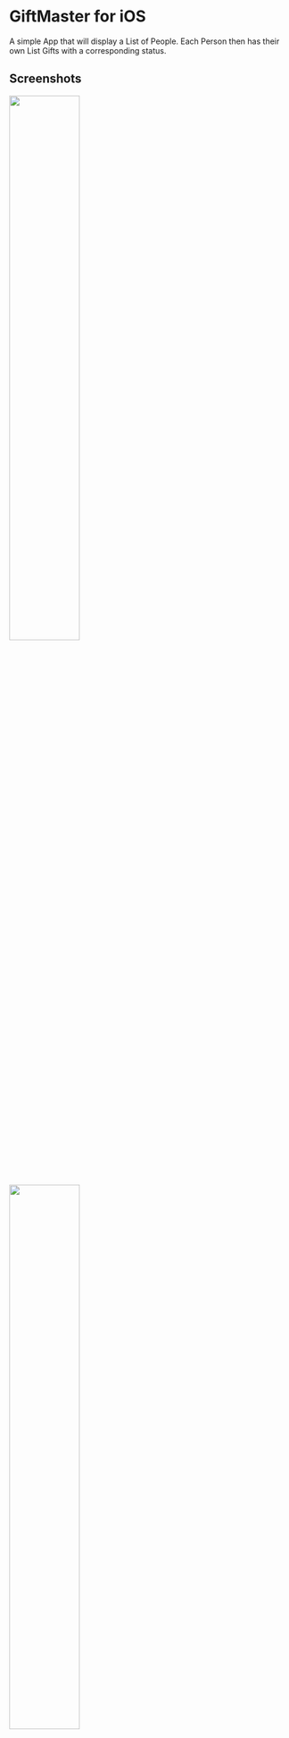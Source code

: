 
# GiftMaster for iOS

A simple App that will display a List of People. Each Person then has their own List Gifts with a corresponding status.


## Screenshots

<img src="https://i.imgur.com/ReeGzth.png" width=50% height=50%>
<img src="https://i.imgur.com/4dJcKLT.png" width=50% height=50%>

## Authors

- [@RuffMalte](https://github.com/RuffMalte)

